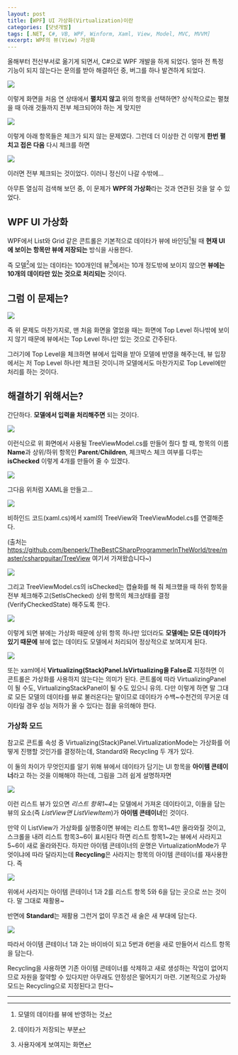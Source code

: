 ```yaml
---
layout: post
title: [WPF] UI 가상화(Virtualization)이란
categories: [닷넷개발]
tags: [.NET, C#, VB, WPF, Winform, Xaml, View, Model, MVC, MVVM]
excerpt: WPF의 뷰(View) 가상화
---
```


올해부터 전산부서로 옮기게 되면서, C#으로 WPF 개발을 하게 되었다.
얼마 전 특정 기능이 되지 않는다는 문의를 받아 해결하던 중, 버그를 하나 발견하게 되었다.

![](https://velog.velcdn.com/images/kaebalkreator/post/afdec363-3627-4bd3-9652-78b89e5d1299/image.png)

이렇게 화면을 처음 연 상태에서 **펼치지 않고** 위의 항목을 선택하면?
상식적으로는 펼쳤을 때 아래 것들까지 전부 체크되어야 하는 게 맞지만

![](https://velog.velcdn.com/images/kaebalkreator/post/f06db096-4370-4ee3-8da8-080dd5580928/image.png)

이렇게 아래 항목들은 체크가 되지 않는 문제였다.
그런데 더 이상한 건 이렇게 **한번 펼치고 접은 다음** 다시 체크를 하면

![](https://velog.velcdn.com/images/kaebalkreator/post/a491d1ef-ddd1-480a-b97f-682ecf44306a/image.png)

이러면 전부 체크되는 것이었다. 이러니 정신이 나갈 수밖에...

아무튼 열심히 검색해 보던 중, 이 문제가 **WPF의 가상화**라는 것과 연관된 것을 알 수 있었다.

## WPF UI 가상화

WPF에서 List와 Grid 같은 콘트롤은 기본적으로 데이타가 뷰에 바인딩[^1]될 때 **현재 UI에 보이는 항목만 뷰에 저장되는** 방식을 사용한다.

즉 모델[^2]에 있는 데이타는 100개인데 뷰[^3]에서는 10개 정도밖에 보이지 않으면 **뷰에는 10개의 데이타만 있는 것으로 처리되는** 것이다.

## 그럼 이 문제는?

![](https://velog.velcdn.com/images/kaebalkreator/post/941fdec9-35cf-4176-a0a4-5677228aaabb/image.png)

즉 위 문제도 마찬가지로, 맨 처음 화면을 열었을 때는 화면에 Top Level 하나밖에 보이지 않기 때문에 뷰에서는 Top Level 하나만 있는 것으로 간주된다.

그러기에 Top Level을 체크하면 뷰에서 입력을 받아 모델에 반영을 해주는데, 뷰 입장에서는 저 Top Level 하나만 체크된 것이니까 모델에서도 마찬가지로 Top Level에만 처리를 하는 것이다.

## 해결하기 위해서는?

간단하다. **모델에서 입력을 처리해주면** 되는 것이다.

![](https://velog.velcdn.com/images/kaebalkreator/post/7b2f8868-6c4d-408d-9c19-ae026dd9c8c8/image.png)

이런식으로 위 화면에서 사용될 TreeViewModel.cs를 만들어 줬다 할 때, 항목의 이름 **Name**과 상위/하위 항목인 **Parent**/**Children**, 체크박스 체크 여부를 다루는 **isChecked** 이렇게 4개를 만들어 줄 수 있겠다.

![](https://velog.velcdn.com/images/kaebalkreator/post/0a73553d-d445-4168-af9d-b48964b4a014/image.png)

그다음 위처럼 XAML을 만들고...

![](https://velog.velcdn.com/images/kaebalkreator/post/666b95fa-c9f8-48a2-bce1-7b09ab45598d/image.png)

비하인드 코드(xaml.cs)에서 xaml의 TreeView와 TreeViewModel.cs를 연결해준다.

(출처는 https://github.com/benperk/TheBestCSharpProgrammerInTheWorld/tree/master/csharpguitar/TreeView 여기서 가져왔습니다~)

![](https://velog.velcdn.com/images/kaebalkreator/post/8bf54b46-cbad-42f7-85c6-76b76268f872/image.png)

그리고 TreeViewModel.cs의 isChecked는 캡슐화를 해 줘 체크했을 때 하위 항목을 전부 체크해주고(SetIsChecked) 상위 항목의 체크상태를 결정(VerifyCheckedState) 해주도록 한다.

![](https://velog.velcdn.com/images/kaebalkreator/post/2d891162-775a-42ec-bcf8-cf1e8a496a61/image.png)

이렇게 되면 뷰에는 가상화 때문에 상위 항목 하나만 있더라도 **모델에는 모든 데이타가 있기 때문에** 뷰에 없는 데이타도 모델에서 처리되어 정상적으로 보여지게 된다.

![](https://velog.velcdn.com/images/kaebalkreator/post/ae33ea31-362c-4799-b54c-26059b738f93/image.png)

또는 xaml에서 **Virtualizing(Stack)Panel.IsVirtualizing을 False로** 지정하면 이 콘트롤은 가상화를 사용하지 않는다는 의미가 된다. 콘트롤에 따라 VirtualizingPanel이 될 수도, VirtualizingStackPanel이 될 수도 있으니 유의.
다만 이렇게 하면 말 그대로 모든 모델의 데이타를 뷰로 불러온다는 말이므로 데이타가 수백~수천건의 무거운 데이타일 경우 성능 저하가 올 수 있다는 점을 유의해야 한다.


### 가상화 모드

참고로 콘트롤 속성 중 Virtualizing(Stack)Panel.VirtualizationMode는 가상화를 어떻게 진행할 것인가를 결정하는데, Standard와 Recycling 두 개가 있다.

이 둘의 차이가 무엇인지를 알기 위해 뷰에서 데이타가 담기는 UI 항목을 **아이템 콘테이너**라고 하는 것을 이해해야 하는데, 그림을 그려 쉽게 설명하자면

![](https://velog.velcdn.com/images/kaebalkreator/post/4c6d89fd-fe36-4612-a7d8-4547312178b1/image.png)

이런 리스트 뷰가 있으면 *리스트 항목1~4*는 모델에서 가져온 데이타이고, 이들을 담는 뷰의 요소(즉 *ListView면 ListViewItem*)가 **아이템 콘테이너**인 것이다.

만약 이 ListView가 가상화를 실행중이면 뷰에는 리스트 항목1~4만 올라와질 것이고, 스크롤을 내려 리스트 항목3~6이 표시된다 하면
리스트 항목1~2는 뷰에서 사라지고 5~6이 새로 올라와진다.
하지만 아이템 콘테이너의 운명은 VirtualizationMode가 무엇이냐에 따라 달라지는데
**Recycling**은 사라지는 항목의 아이템 콘테이너를 재사용한다. 즉

![](https://velog.velcdn.com/images/kaebalkreator/post/a5d9bcc7-68d1-4dfd-9905-2d4167679f57/image.png)

위에서 사라지는 아이템 콘테이너 1과 2를 리스트 항목 5와 6을 담는 곳으로 쓰는 것이다. 말 그대로 재활용~

반면에 **Standard**는 재활용 그런거 없이 무조건 새 술은 새 부대에 담는다.

![](https://velog.velcdn.com/images/kaebalkreator/post/d233e142-4548-46d8-bac3-fd10a2dc1046/image.png)

따라서 아이템 콘테이너 1과 2는 바이바이 되고 5번과 6번을 새로 만들어서 리스트 항목을 담는다.

Recycling을 사용하면 기존 아이템 콘테이너를 삭제하고 새로 생성하는 작업이 없어지므로 자원을 절약할 수 있다지만 아무래도 안정성은 떨어지기 마련.
기본적으로 가상화 모드는 Recycling으로 지정된다고 한다~

---
[^1]: 모델의 데이타를 뷰에 반영하는 것
[^2]: 데이타가 저장되는 부분
[^3]: 사용자에게 보여지는 화면